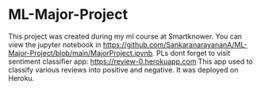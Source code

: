 # ML-Major-Project
This project was created during my ml course at Smartknower. You can view the jupyter notebook in https://github.com/SankaranarayananA/ML-Major-Project/blob/main/MajorProject.ipynb.
PLs dont forget to visit sentiment classifier app: https://review-0.herokuapp.com
This app used to classify various reviews into positive and negative.
It was deployed on Heroku.
